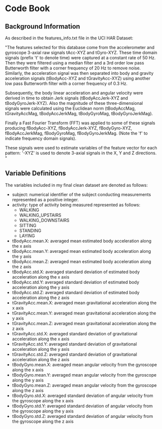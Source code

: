 # Code Book

## Background Information

As described in the features_info.txt file in the UCI HAR Dataset:

"The features selected for this database come from the accelerometer and gyroscope 3-axial raw signals tAcc-XYZ and tGyro-XYZ.
 These time domain signals (prefix 't' to denote time) were captured at a constant rate of 50 Hz. Then they were filtered using
 a median filter and a 3rd order low pass Butterworth filter with a corner frequency of 20 Hz to remove noise. Similarly, the
 acceleration signal was then separated into body and gravity acceleration signals (tBodyAcc-XYZ and tGravityAcc-XYZ) using another
 low pass Butterworth filter with a corner frequency of 0.3 Hz. 

 Subsequently, the body linear acceleration and angular velocity were derived in time to obtain Jerk signals (tBodyAccJerk-XYZ and 
 tBodyGyroJerk-XYZ). Also the magnitude of these three-dimensional signals were calculated using the Euclidean norm (tBodyAccMag, 
 tGravityAccMag, tBodyAccJerkMag, tBodyGyroMag, tBodyGyroJerkMag). 

 Finally a Fast Fourier Transform (FFT) was applied to some of these signals producing fBodyAcc-XYZ, fBodyAccJerk-XYZ, fBodyGyro-XYZ,
 fBodyAccJerkMag, fBodyGyroMag, fBodyGyroJerkMag. (Note the 'f' to indicate frequency domain signals). 

 These signals were used to estimate variables of the feature vector for each pattern:  '-XYZ' is used to denote 3-axial signals in 
 the X, Y and Z directions. "

## Variable Definitions

The variables included in my final clean dataset are denoted as follows:

* subject: numerical identifier of the subject conducting measurements represented as a positive integer. 
* activity: type of activity being measured represented as follows:
  - WALKING
  - WALKING_UPSTAIRS
  - WALKING_DOWNSTAIRS
  - SITTING
  - STANDING 
  - LAYING
* tBodyAcc.mean.X: averaged mean estimated body acceleration along the x axis
* tBodyAcc.mean.Y: averaged mean estimated body acceleration along the y axis
* tBodyAcc.mean.Z: averaged mean estimated body acceleration along the z axis
* tBodyAcc.std.X: averaged standard deviation of estimated body acceleration along the x axis
* tBodyAcc.std.Y: averaged standard deviation of estimated body acceleration along the y axis
* tBodyAcc.std.Z: averaged standard deviation of estimated body acceleration along the z axis
* tGravityAcc.mean.X: averaged mean gravitational acceleration along the x axis
* tGravityAcc.mean.Y: averaged mean gravitational acceleration along the y axis
* tGravityAcc.mean.Z: averaged mean gravitational acceleration along the z axis
* tGravityAcc.std.X: averaged standard deviation of gravitational acceleration along the x axis
* tGravityAcc.std.Y: averaged standard deviation of gravitational acceleration along the y axis
* tGravityAcc.std.Z: averaged standard deviation of gravitational acceleration along the z axis
* tBodyGyro.mean.X: averaged mean angular velocity from the gyroscope along the x axis
* tBodyGyro.mean.Y: averaged mean angular velocity from the gyroscope along the y axis
* tBodyGyro.mean.Z: averaged mean angular velocity from the gyroscope along the z axis
* tBodyGyro.std.X: averaged standard deviation of angular velocity from the gyroscope along the x axis
* tBodyGyro.std.Y: averaged standard deviation of angular velocity from the gyroscope along the y axis
* tBodyGyro.std.Z: averaged standard deviation of angular velocity from the gyroscope along the z axis
